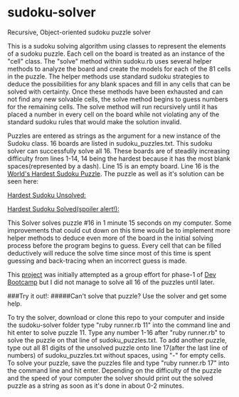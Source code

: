 # sudoku-solver
Recursive, Object-oriented sudoku puzzle solver

This is a sudoku solving algorithm using classes to represent the elements of a sudoku puzzle. Each cell on the board is treated as an instance of the "cell" class. The "solve" method within sudoku.rb uses several helper methods to analyze the board and create the models for each of the 81 cells in the puzzle. The helper methods use standard sudoku strategies to deduce the possibilities for any blank spaces and fill in any cells that can be solved with certainty. Once these methods have been exhausted and can not find any new solvable cells, the solve method begins to guess numbers for the remaining cells. The solve method will run recursively until it has placed a number in every cell on the board while not violating any of the standard sudoku rules that would make the solution invalid.

Puzzles are entered as strings as the argument for a new instance of the Sudoku class. 16 boards are listed in sudoku_puzzles.txt. This sudoku solver can successfully solve all 16. These boards are of steadily increasing difficulty from lines 1-14, 14 being the hardest because it has the most blank spaces(represented by a dash). Line 15 is an empty board. Line 16 is the [World's Hardest Sudoku Puzzle](http://www.telegraph.co.uk/news/science/science-news/9359579/Worlds-hardest-sudoku-can-you-crack-it.html). The puzzle as well as it's solution can be seen here:

[Hardest Sudoku Unsolved:]()

[Hardest Sudoku Solved(spoiler alert!):]()

This Solver solves puzzle #16 in 1 minute 15 seconds on my computer. Some improvements that could cut down on this time would be to implement more helper methods to deduce even more of the board in the initial solving process before the program begins to guess. Every cell that can be filled deductively will reduce the solve time since most of this time is spent guessing and back-tracing when an incorrect guess is made.

This [project](https://github.com/nyc-chorus-frogs-2016/sudoku-challenge) was initially attempted as a group effort for phase-1 of [Dev Bootcamp](devbootcamp.com) but I did not manage to solve all 16 of the puzzles until later.

###Try it out!:
#####Can't solve that puzzle? Use the solver and get some help.

To try the solver, download or clone this repo to your computer and inside the sudoku-solver folder type "ruby runner.rb 11" into the command line and hit enter to solve puzzle 11. Type any number 1-16 after "ruby runner.rb" to solve the puzzle on that line of sudoku_puzzles.txt. To add another puzzle, type out all 81 digits of the unsolved puzzle onto line 17(after the last line of numbers) of sudoku_puzzles.txt without spaces, using "-" for empty cells. To solve your puzzle, save the puzzles file and type "ruby runner.rb 17" into the command line and hit enter. Depending on the difficulty of the puzzle and the speed of your computer the solver should print out the solved puzzle as a string as soon as it's done in about 0-2 minutes.
